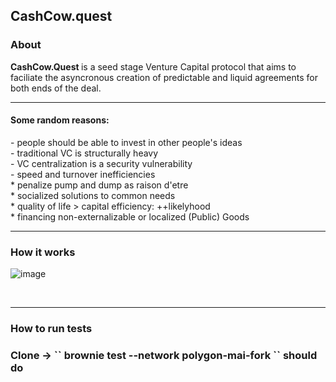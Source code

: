 <h2>CashCow.quest </h2>
<h3> About </h3>
<b> CashCow.Quest </b> is a seed stage Venture Capital protocol that aims to faciliate the asyncronous creation of predictable and liquid agreements for both ends of the deal.
<hr>

<h4>Some random reasons:</h4>
- people should be able to invest in other people's ideas <br>
- traditional VC is structurally heavy <br>
- VC centralization is a security vulnerability <br>
- speed and turnover inefficiencies <br>
* penalize pump and dump as raison d'etre <br>
* socialized solutions to common needs <br>
* quality of life > capital efficiency: ++likelyhood <br>
* financing non-externalizable or localized (Public) Goods

<br>
<hr>
<h3> How it works </h3>

![image](https://user-images.githubusercontent.com/5999852/169695804-36474dbc-f435-44ab-818f-a2a17a16eaf5.png)


<br>
<hr>
<h3> How to run tests<h3>
Clone -> `` brownie test --network polygon-mai-fork `` should do 

